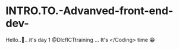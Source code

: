 # INTRO.TO.-Advanved-front-end-dev-
Hello..🤗.. it's day 1 @DlcfICTtraining ... It's &lt;/Coding> time 😁
